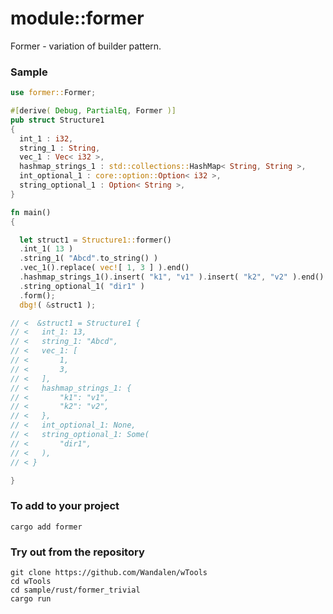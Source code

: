 # module::former

Former - variation of builder pattern.

### Sample

``` rust sample test
use former::Former;

#[derive( Debug, PartialEq, Former )]
pub struct Structure1
{
  int_1 : i32,
  string_1 : String,
  vec_1 : Vec< i32 >,
  hashmap_strings_1 : std::collections::HashMap< String, String >,
  int_optional_1 : core::option::Option< i32 >,
  string_optional_1 : Option< String >,
}

fn main()
{

  let struct1 = Structure1::former()
  .int_1( 13 )
  .string_1( "Abcd".to_string() )
  .vec_1().replace( vec![ 1, 3 ] ).end()
  .hashmap_strings_1().insert( "k1", "v1" ).insert( "k2", "v2" ).end()
  .string_optional_1( "dir1" )
  .form();
  dbg!( &struct1 );

// <  &struct1 = Structure1 {
// <   int_1: 13,
// <   string_1: "Abcd",
// <   vec_1: [
// <       1,
// <       3,
// <   ],
// <   hashmap_strings_1: {
// <       "k1": "v1",
// <       "k2": "v2",
// <   },
// <   int_optional_1: None,
// <   string_optional_1: Some(
// <       "dir1",
// <   ),
// < }

}
```

### To add to your project

```
cargo add former
```

### Try out from the repository

``` shell test
git clone https://github.com/Wandalen/wTools
cd wTools
cd sample/rust/former_trivial
cargo run
```
